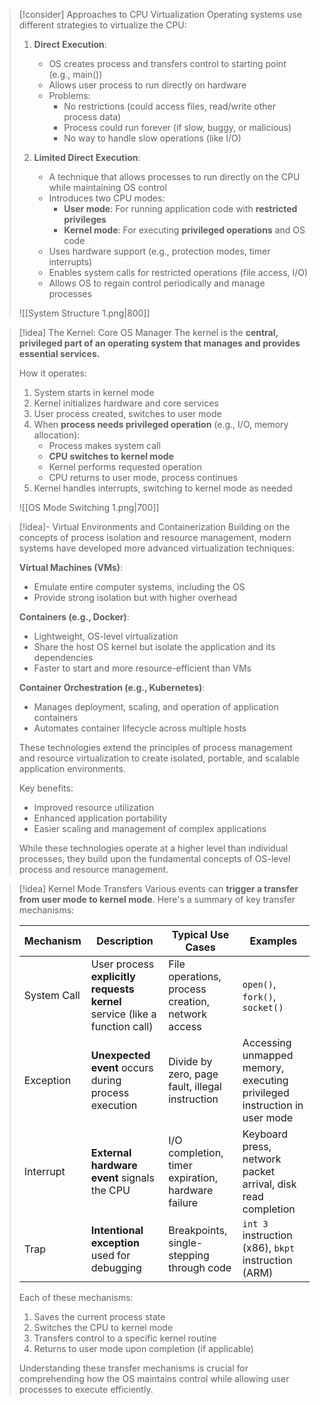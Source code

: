 
> [!consider] Approaches to CPU Virtualization
> Operating systems use different strategies to virtualize the CPU:
> 
> 1. **Direct Execution**:
>    - OS creates process and transfers control to starting point (e.g., main())
>    - Allows user process to run directly on hardware
>    - Problems:
>      - No restrictions (could access files, read/write other process data)
>      - Process could run forever (if slow, buggy, or malicious)
>      - No way to handle slow operations (like I/O)
> 
> 2. **Limited Direct Execution**:
>    - A technique that allows processes to run directly on the CPU while maintaining OS control
>    - Introduces two CPU modes:
>      - **User mode**: For running application code with **restricted privileges**
>      - **Kernel mode**: For executing **privileged operations** and OS code
>    - Uses hardware support (e.g., protection modes, timer interrupts)
>    - Enables system calls for restricted operations (file access, I/O)
>    - Allows OS to regain control periodically and manage processes
>   
>![[System Structure 1.png|800]]


> [!idea] The Kernel: Core OS Manager
> The kernel is the **central, privileged part of an operating system that manages and provides essential services.**
> 
> How it operates:
> 1. System starts in kernel mode
> 2. Kernel initializes hardware and core services
> 3. User process created, switches to user mode
> 4. When **process needs privileged operation** (e.g., I/O, memory allocation):
>    - Process makes system call
>    - **CPU switches to kernel mode**
>    - Kernel performs requested operation
>    - CPU returns to user mode, process continues
> 5. Kernel handles interrupts, switching to kernel mode as needed
> 
> ![[OS Mode Switching 1.png|700]]

> [!idea]- Virtual Environments and Containerization
> Building on the concepts of process isolation and resource management, modern systems have developed more advanced virtualization techniques:
> 
> **Virtual Machines (VMs)**:
> - Emulate entire computer systems, including the OS
> - Provide strong isolation but with higher overhead
> 
> **Containers (e.g., Docker)**:
> - Lightweight, OS-level virtualization
> - Share the host OS kernel but isolate the application and its dependencies
> - Faster to start and more resource-efficient than VMs
> 
> **Container Orchestration (e.g., Kubernetes)**:
> - Manages deployment, scaling, and operation of application containers
> - Automates container lifecycle across multiple hosts
> 
> These technologies extend the principles of process management and resource virtualization to create isolated, portable, and scalable application environments.
> 
> Key benefits:
> - Improved resource utilization
> - Enhanced application portability
> - Easier scaling and management of complex applications
> 
> While these technologies operate at a higher level than individual processes, they build upon the fundamental concepts of OS-level process and resource management.

> [!idea] Kernel Mode Transfers
> Various events can **trigger a transfer from user mode to kernel mode**. Here's a summary of key transfer mechanisms:
> 
> | Mechanism | Description | Typical Use Cases | Examples |
> |-----------|-------------|-------------------|----------|
> | System Call | User process **explicitly requests kernel** service (like a function call) | File operations, process creation, network access | `open()`, `fork()`, `socket()` |
> | Exception | **Unexpected event** occurs during process execution | Divide by zero, page fault, illegal instruction | Accessing unmapped memory, executing privileged instruction in user mode |
> | Interrupt | **External hardware event** signals the CPU | I/O completion, timer expiration, hardware failure | Keyboard press, network packet arrival, disk read completion |
> | Trap | **Intentional exception** used for debugging | Breakpoints, single-stepping through code | `int 3` instruction (x86), `bkpt` instruction (ARM) |
> 
> Each of these mechanisms:
> 1. Saves the current process state
> 2. Switches the CPU to kernel mode
> 3. Transfers control to a specific kernel routine
> 4. Returns to user mode upon completion (if applicable)
> 
> Understanding these transfer mechanisms is crucial for comprehending how the OS maintains control while allowing user processes to execute efficiently.

